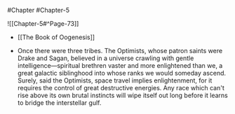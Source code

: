 #Chapter #Chapter-5

![[Chapter-5#^Page-73]]
* [[The Book of Oogenesis]]


* Once there were three tribes. The Optimists, whose patron saints were Drake and Sagan, believed in a
universe crawling with gentle intelligence—spiritual brethren vaster and more enlightened than we, a
great galactic siblinghood into whose ranks we would someday ascend. Surely, said the Optimists,
space travel implies enlightenment, for it requires the control of great destructive energies. Any race
which can't rise above its own brutal instincts will wipe itself out long before it learns to bridge the
interstellar gulf.